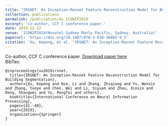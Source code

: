 ```yaml
---
title: "IRSNET: An Inception-Resnet Feature Reconstruction Model for Building Segmentation"
collection: publications
permalink: /publication/Xu_ICONIP2019
excerpt: 'Co-author, CCF C conference paper.'
date: 2019-12-12
venue: 'ICONIP2019(Novotel Sydney Manly Pacific, Sydney, Australia)'
paperurl: 'https://doi.org/10.1007/978-3-030-36802-9_5'
citation: 'Xu, Kepeng, et al. "IRSNET: An Inception-Resnet Feature Reconstruction Model for Building Segmentation." International Conference on Neural Information Processing. Springer, Cham, 2019.'
---
```

Co-author, CCF C conference paper.
[Download paper here](http://GuardSkill.github.io/files/Xu_ICONIP2019.pdf)  
BibTex:  
```
@inproceedings{xu2019irsnet,
  title={IRSNET: An Inception-Resnet Feature Reconstruction Model for Building Segmentation},
  author={Xu, Kepeng and Nie, Li and Zhang, Zhiqiang and Yu, Wenxin and Zhang, Yunye and Chen, Wei and Li, Siyuan and Zhou, Xinxin and Deng, Shangwei and Yu, Pengfei and others},
  booktitle={International Conference on Neural Information Processing},
  pages={41--48},
  year={2019},
  organization={Springer}
}
```